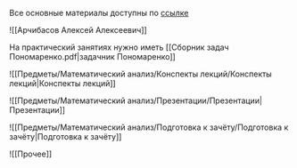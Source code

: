Все основные материалы доступны по [ссылке](https://ssauru-my.sharepoint.com/personal/archibasov_aa_ssau_ru/_layouts/15/onedrive.aspx?id=%2Fpersonal%2Farchibasov_aa_ssau_ru%2FDocuments%2FМат_анализ_ФИИТ&ga=1)

![[Арчибасов Алексей Алексеевич]]

На практический занятиях нужно иметь [[Сборник задач Пономаренко.pdf|задачник Пономаренко]]

![[Предметы/Математический анализ/Конспекты лекций/Конспекты лекций|Конспекты лекций]]

![[Предметы/Математический анализ/Презентации/Презентации|Презентации]]

![[Предметы/Математический анализ/Подготовка к зачёту/Подготовка к зачёту|Подготовка к зачёту]]

![[Прочее]]